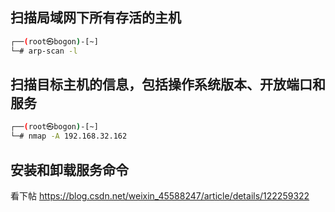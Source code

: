 ## 扫描局域网下所有存活的主机

```bash
┌──(root㉿bogon)-[~]
└─# arp-scan -l
```
## 扫描目标主机的信息，包括操作系统版本、开放端口和服务
```bash
┌──(root㉿bogon)-[~]
└─# nmap -A 192.168.32.162
```
## 安装和卸载服务命令
看下帖
https://blog.csdn.net/weixin_45588247/article/details/122259322

